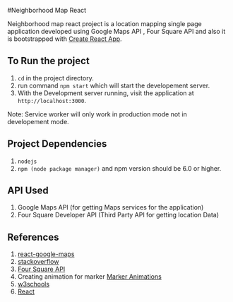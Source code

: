 
#Neighborhood Map React 

Neighborhood map react project is a location mapping single page application developed using Google Maps API , Four Square API and also it is bootstrapped with [Create React App](https://github.com/facebook/create-react-app).

## To Run the project 

1. `cd` in the project directory.
2. run command `npm start` which will start the developement server.
3. With the Development server running, visit the application at `http://localhost:3000`.

Note: Service worker will only work in production mode not in developement mode.

## Project Dependencies

  1. `nodejs`
  2.  `npm (node package manager)` and npm version should be 6.0 or higher.

## API Used
    
 1. Google Maps API (for getting Maps services for the application)
 2. Four Square Developer API (Third Party API for getting location Data)

## References 

 1. [react-google-maps](https://tomchentw.github.io/react-google-maps/#installation)
 2. [stackoverflow](https:////stackoverflow.com/)
 3. [Four Square API](https://developer.foursquare.com/docs/api)
 4. Creating animation for marker [Marker Animations](https://developers.google.com/maps/documentation/javascript/examples/marker-animations)   
 5. [w3schools](https://www.w3schools.com/)
 6. [React](https://reactjs.org/docs/react-component.html)